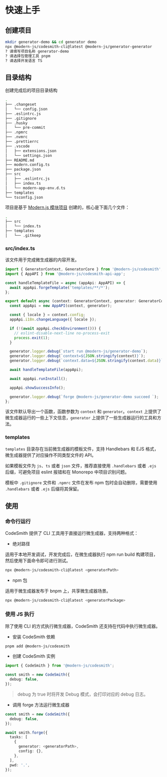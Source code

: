 # 快速上手

## 创建项目

```bash
mkdir generator-demo && cd generator demo
npx @modern-js/codesmith-cli@latest @modern-js/generator-generator
? 请填写项目名称 generator-demo
? 请选择包管理工具 pnpm
? 请选择开发语言 TS
```

## 目录结构

创建完成后的项目目录结构

```bash
.
├── .changeset
│   └── config.json
├── .eslintrc.js
├── .gitignore
├── .husky
│   └── pre-commit
├── .npmrc
├── .nvmrc
├── .prettierrc
├── .vscode
│   ├── extensions.json
│   └── settings.json
├── README.md
├── modern.config.ts
├── package.json
├── src
│   ├── .eslintrc.js
│   ├── index.ts
│   └── modern-app-env.d.ts
├── templates
└── tsconfig.json
```

项目是基于 [Modern.js 模块项目](https://modernjs.dev/module-tools) 创建的，核心是下面几个文件：

```bash
.
├── src
│   └── index.ts
├── templates
│   └── .gitkeep
```

### src/index.ts

该文件用于完成微生成器的内容开发。

```ts
import { GeneratorContext, GeneratorCore } from '@modern-js/codesmith';
import { AppAPI } from '@modern-js/codesmith-api-app';

const handleTemplateFile = async (appApi: AppAPI) => {
  await appApi.forgeTemplate('templates/**/*');
};

export default async (context: GeneratorContext, generator: GeneratorCore) => {
  const appApi = new AppAPI(context, generator);

  const { locale } = context.config;
  appApi.i18n.changeLanguage({ locale });

  if (!(await appApi.checkEnvironment())) {
    // eslint-disable-next-line no-process-exit
    process.exit(1);
  }

  generator.logger.debug(`start run @modern-js/generator-demo`);
  generator.logger.debug(`context=${JSON.stringify(context)}`);
  generator.logger.debug(`context.data=${JSON.stringify(context.data)}`);

  await handleTemplateFile(appApi);

  await appApi.runInstall();

  appApi.showSuccessInfo();

  generator.logger.debug(`forge @modern-js/generator-demo succeed `);
};
```

该文件默认导出一个函数，函数参数为 `context` 和 `generator`。`context` 上提供了微生成器运行的一些上下文信息，`generator` 上提供了一些生成器运行的工具和方法。

### templates

`templates` 目录存在当前微生成器的模板文件，支持 Handlebars 和 EJS 格式，微生成器提供了对应操作不同类型文件的 API。

如果模板文件为 `js`、`ts` 或者 `json` 文件，推荐直接使用 `.handlebars` 或者 `.ejs` 后缀，可避免项目 eslint 报错和在 Monorepo 中项目识别问题。

模板中 `.gitignore` 文件和 `.npmrc` 文件在发布 npm 包时会自动删除，需要使用 `.handlebars` 或者 `.ejs` 后缀将其保留。

## 使用

### 命令行运行

CodeSmith 提供了 CLI 工具用于直接运行微生成器，支持两种格式：

- 绝对路径

适用于本地开发调试，开发完成后，在微生成器执行 npm run build 构建项目，然后使用下面命令即可进行测试。

```bash
npx @modern-js/codesmith-cli@latest <generatorPath>
```

- npm 包

适用于微生成器发布于 bnpm 上，共享微生成器场景。

```bash
npx @modern-js/codesmith-cli@latest <generatorPackage>
```

### 使用 JS 执行

除了使用 CLI 的方式执行微生成器，CodeSmith 还支持在代码中执行微生成器。

- 安装 CodeSmith 依赖

```bash
pnpm add @modern-js/codesmith
```

- 创建 CodeSmith 实例

```ts
import { CodeSmith } from '@modern-js/codesmith';

const smith = new CodeSmith({
  debug: false,
});
```

> debug 为 true 时将开发 Debug 模式，会打印对应的 debug 日志。

- 调用 forge 方法运行微生成器

```ts
const smith = new CodeSmith({
  debug: false,
});

await smith.forge({
  tasks: [
    {
      generator: <generatorPath>,
      config: {},
    },
  ],
  pwd: '.',
});
```
